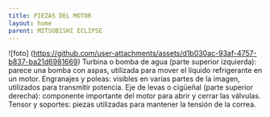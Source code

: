 ```yaml
---
title: PIEZAS DEL MOTOR
layout: home
parent: MITSUBISHI ECLIPSE
---
```


![foto] (https://github.com/user-attachments/assets/d1b030ac-93af-4757-b837-ba21d6981669)
Turbina o bomba de agua (parte superior izquierda): parece una bomba con aspas, utilizada para mover el líquido refrigerante en un motor.
Engranajes y poleas: visibles en varias partes de la imagen, utilizados para transmitir potencia.
Eje de levas o cigüeñal (parte superior derecha): componente importante del motor para abrir y cerrar las válvulas.
Tensor y soportes: piezas utilizadas para mantener la tensión de la correa.
